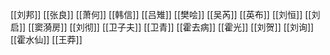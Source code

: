 [[刘邦]]
[[张良]]
[[萧何]]
[[韩信]]
[[吕雉]]
[[樊哙]]
[[吴芮]]
[[英布]]
[[刘恒]]
[[刘启]]
[[窦漪房]]
[[刘彻]]
[[卫子夫]]
[[卫青]]
[[霍去病]]
[[霍光]]
[[刘贺]]
[[刘询]]
[[霍水仙]]
[[王莽]]